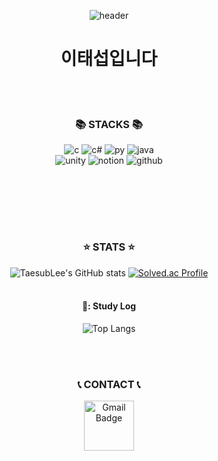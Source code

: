 <div align=center> 

![header](https://capsule-render.vercel.app/api?type=venom&height=200&color=auto&text=TaeSubLee&reversal=false)

# 이태섭입니다
<br/><br>

### 📚 STACKS 📚

![c](https://img.shields.io/badge/C-00599C?style=for-the-badge&logo=c&logoColor=white)
![c#](https://img.shields.io/badge/C%23-239120?style=for-the-badge&logo=c-sharp&logoColor=white)
![py](https://img.shields.io/badge/Python-3776AB?style=for-the-badge&logo=python&logoColor=white)
![java](https://img.shields.io/badge/Java-007396?style=for-the-badge&logo=java&logoColor=white)
<br>
![unity](https://img.shields.io/badge/Unity-100000?style=for-the-badge&logo=unity&logoColor=white)
![notion](https://img.shields.io/badge/Notion-000000?style=for-the-badge&logo=notion&logoColor=white)
![github](https://img.shields.io/badge/GitHub-100000?style=for-the-badge&logo=github&logoColor=white)

</br>
</br>

<br/><br>
### ⭐️ STATS ⭐️
![TaesubLee's GitHub stats](https://github-readme-stats.vercel.app/api?username=TaesubLee&show_icons=true&theme=merko)
[![Solved.ac Profile](http://mazassumnida.wtf/api/generate_badge?boj=test123server)](https://solved.ac/test123server)
<br/><br>
 #### 📝: Study Log
![Top Langs](https://github-readme-stats.vercel.app/api/top-langs/?username=TaesubLee&layout=compact&theme=highcontrast)  

 <br/> <br/>

### 📞 CONTACT 📞
<a href="mailto:subseobhada@gmail.com">
  <img src="https://img.shields.io/badge/Gmail-d14836?style=flat-square&logo=Gmail&logoColor=white&link=mailto:kris1129@dgu.ac.kr" alt="Gmail Badge" style="width:60pt;">
</a>


</div>

